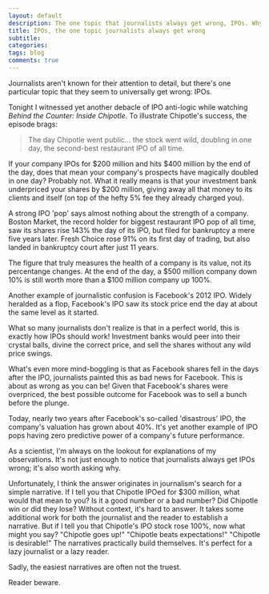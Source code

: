 ```yaml
---
layout: default
description: The one topic that journalists always get wrong, IPOs. Why initial public offerings and their pops mean nothing.
title: IPOs, the one topic journalists always get wrong
subtitle:
categories:
tags: blog
comments: true
---
```


Journalists aren't known for their attention to detail, but there's one particular topic that they seem to universally get wrong: IPOs.

Tonight I witnessed yet another debacle of IPO anti-logic while watching *Behind the Counter: Inside Chipotle*. To illustrate Chipotle's success, the episode brags:

>The day Chipotle went public... the stock went wild, doubling in one day, the second-best restaurant IPO of all time.

If your company IPOs for $200 million and hits $400 million by the end of the day, does that mean your company's prospects have magically doubled in one day? Probably not. What it really means is that your investment bank underpriced your shares by $200 million, giving away all that money to its clients and itself (on top of the hefty 5% fee they already charged you).

A strong IPO 'pop' says almost nothing about the strength of a company. Boston Market, the record holder for biggest restaurant IPO pop of all time, saw its shares rise 143% the day of its IPO, but filed for bankruptcy a mere five years later. Fresh Choice rose 91% on its first day of trading, but also landed in bankruptcy court after just 11 years.

The figure that truly measures the health of a company is its value, not its percentange changes. At the end of the day, a $500 million company down 10% is still worth more than a $100 million company up 100%.

Another example of journalistic confusion is Facebook's 2012 IPO. Widely heralded as a flop, Facebook's IPO saw its stock price end the day at about the same level as it started.

What so many journalists don't realize is that in a perfect world, this is exactly how IPOs should work! Investment banks would peer into their crystal balls, divine the correct price, and sell the shares without any wild price swings.

What's even more mind-boggling is that as Facebook shares fell in the days after the IPO, journalists painted this as bad news for Facebook. This is about as wrong as you can be! Given that Facebook's shares were overpriced, the best possible outcome for Facebook was to sell a bunch before the plunge.

Today, nearly two years after Facebook's so-called 'disastrous' IPO, the company's valuation has grown about 40%. It's yet another example of IPO pops having zero predictive power of a company's future performance.

As a scientist, I'm always on the lookout for explanations of my observations. It's not just enough to notice that journalists always get IPOs wrong; it's also worth asking why.

Unfortunately, I think the answer originates in journalism's search for a simple narrative. If I tell you that Chipotle IPOed for $300 million, what would that mean to you? Is it a good number or a bad number? Did Chipotle win or did they lose? Without context, it's hard to answer. It takes some additional work for both the journalist and the reader to establish a narrative. But if I tell you that Chipotle's IPO stock rose 100%, now what might you say? "Chipotle goes up!" "Chipotle beats expectations!" "Chipotle is desirable!" The narratives practically build themselves. It's perfect for a lazy journalist or a lazy reader.

Sadly, the easiest narratives are often not the truest.

Reader beware.